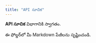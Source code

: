 ```yaml
---
title: "API సూచిక"
---
```


**API సూచిక** విభాగానికి స్వాగతం.

ఈ ఫోల్డర్‌లో మీ Markdown పేజీలను సృష్టించండి.
